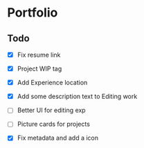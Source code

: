 # Portfolio

## Todo
- [x] Fix resume link
- [x] Project WIP tag
- [x] Add Experience location
- [x] Add some description text to Editing work
- [ ] Better UI for editing exp
- [ ] Picture cards for projects
- [x] Fix metadata and add a icon


